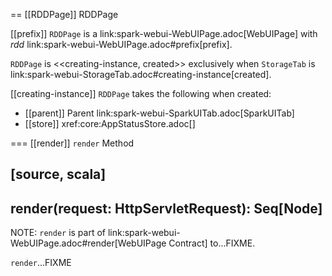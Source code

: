 == [[RDDPage]] RDDPage

[[prefix]]
`RDDPage` is a link:spark-webui-WebUIPage.adoc[WebUIPage] with *rdd* link:spark-webui-WebUIPage.adoc#prefix[prefix].

`RDDPage` is <<creating-instance, created>> exclusively when `StorageTab` is link:spark-webui-StorageTab.adoc#creating-instance[created].

[[creating-instance]]
`RDDPage` takes the following when created:

* [[parent]] Parent link:spark-webui-SparkUITab.adoc[SparkUITab]
* [[store]] xref:core:AppStatusStore.adoc[]

=== [[render]] `render` Method

[source, scala]
----
render(request: HttpServletRequest): Seq[Node]
----

NOTE: `render` is part of link:spark-webui-WebUIPage.adoc#render[WebUIPage Contract] to...FIXME.

`render`...FIXME
